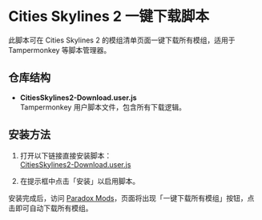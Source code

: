 # Cities Skylines 2 一键下载脚本

此脚本可在 Cities Skylines 2 的模组清单页面一键下载所有模组，适用于 Tampermonkey 等脚本管理器。

## 仓库结构

- **CitiesSkylines2-Download.user.js**  
  Tampermonkey 用户脚本文件，包含所有下载逻辑。

## 安装方法

1. 打开以下链接直接安装脚本：  
   [CitiesSkylines2-Download.user.js](https://raw.githubusercontent.com/leaves615/cs2-mod-manual-download/main/CitiesSkylines2-Download.user.js)

2. 在提示框中点击「安装」以启用脚本。

安装完成后，访问 [Paradox Mods](https://mods.paradoxplaza.com/playsets/cities_skylines_2/)，页面将出现「一键下载所有模组」按钮，点击即可自动下载所有模组。